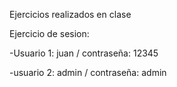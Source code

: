 Ejercicios realizados en clase

Ejercicio de sesion:

-Usuario 1: juan / contraseña: 12345

-usuario 2: admin / contraseña: admin